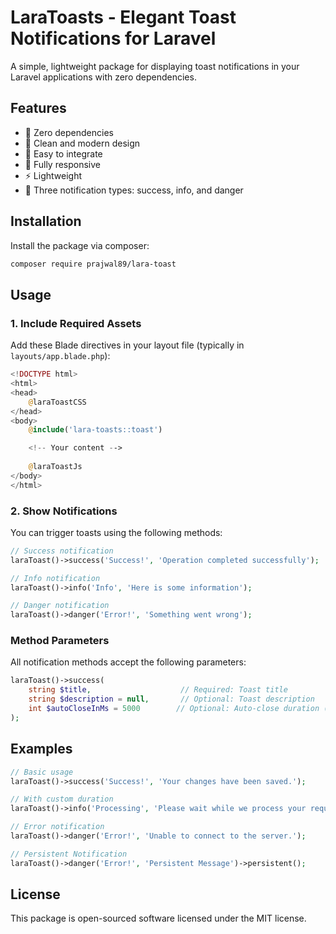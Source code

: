 # LaraToasts - Elegant Toast Notifications for Laravel

A simple, lightweight package for displaying toast notifications in your Laravel applications with zero dependencies.

## Features

- 🚀 Zero dependencies
- 🎨 Clean and modern design
- 🔧 Easy to integrate
- 📱 Fully responsive
- ⚡ Lightweight
- 🎯 Three notification types: success, info, and danger

## Installation

Install the package via composer:

```bash
composer require prajwal89/lara-toast
```

## Usage

### 1. Include Required Assets

Add these Blade directives in your layout file (typically in `layouts/app.blade.php`):

```php
<!DOCTYPE html>
<html>
<head>
    @laraToastCSS
</head>
<body>
    @include('lara-toasts::toast')

    <!-- Your content -->
    
    @laraToastJs
</body>
</html>
```

### 2. Show Notifications

You can trigger toasts using the following methods:

```php
// Success notification
laraToast()->success('Success!', 'Operation completed successfully');

// Info notification
laraToast()->info('Info', 'Here is some information');

// Danger notification
laraToast()->danger('Error!', 'Something went wrong');
```

### Method Parameters

All notification methods accept the following parameters:

```php
laraToast()->success(
    string $title,                    // Required: Toast title
    string $description = null,       // Optional: Toast description
    int $autoCloseInMs = 5000        // Optional: Auto-close duration (default: 5000ms)
);
```

## Examples

```php
// Basic usage
laraToast()->success('Success!', 'Your changes have been saved.');

// With custom duration
laraToast()->info('Processing', 'Please wait while we process your request.', 3000);

// Error notification
laraToast()->danger('Error!', 'Unable to connect to the server.');

// Persistent Notification
laraToast()->danger('Error!', 'Persistent Message')->persistent();
```

## License

This package is open-sourced software licensed under the MIT license.
